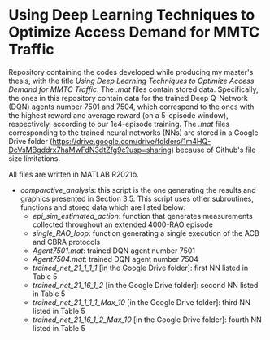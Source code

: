 # Using Deep Learning Techniques to Optimize Access Demand for MMTC Traffic
Repository containing the codes developed while producing my master's thesis, with the title *Using Deep Learning Techniques to Optimize Access Demand for MMTC Traffic*.
The *.mat* files contain stored data. Specifically, the ones in this repository contain data for the trained Deep Q-Network (DQN) agents number 7501 and 7504, which correspond to the ones with the highest reward and average reward (on a 5-episode window), respectively, according to our 1e4-episode training.
The *.mat* files corresponding to the trained neural networks (NNs) are stored in a Google Drive folder (https://drive.google.com/drive/folders/1m4HQ-DcVsMBgddrx7haMwFdN3dtZfg9c?usp=sharing) because of Github's file size limitations. 

All files are written in MATLAB R2021b.

* *comparative_analysis*: this script is the one generating the results and graphics presented in Section 3.5. This script uses other subroutines, functions and stored data which are listed below:
  * *epi_sim_estimated_action*: function that generates measurements collected throughout an extended 4000-RAO episode
  * *single_RAO_loop*: function generating a single execution of the ACB and CBRA protocols
  * *Agent7501.mat*: trained DQN agent number 7501
  * *Agent7504.mat*: trained DQN agent number 7504
  * *trained_net_21_1_1_1* [in the Google Drive folder]: first NN listed in Table 5
  * *trained_net_21_16_1_2* [in the Google Drive folder]: second NN listed in Table 5
  * *trained_net_21_1_1_1_Max_10* [in the Google Drive folder]: third NN listed in Table 5
  * *trained_net_21_16_1_2_Max_10* [in the Google Drive folder]: fourth NN listed in Table 5
